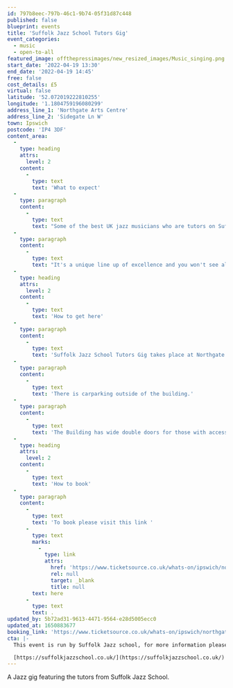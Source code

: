 ```yaml
---
id: 797b8eec-797b-46c1-9b74-05f31d87c448
published: false
blueprint: events
title: 'Suffolk Jazz School Tutors Gig'
event_categories:
  - music
  - open-to-all
featured_image: offthepressimages/new_resized_images/Music_singing.png
start_date: '2022-04-19 13:30'
end_date: '2022-04-19 14:45'
free: false
cost_details: £5
virtual: false
latitude: '52.072019222810255'
longitude: '1.1804759196080299'
address_line_1: 'Northgate Arts Centre'
address_line_2: 'Sidegate Ln W'
town: Ipswich
postcode: 'IP4 3DF'
content_area:
  -
    type: heading
    attrs:
      level: 2
    content:
      -
        type: text
        text: 'What to expect'
  -
    type: paragraph
    content:
      -
        type: text
        text: "Some of the best UK jazz musicians who are tutors on Suffolk Jazz School's Spring Jazz Course perform a public gig. \_"
  -
    type: paragraph
    content:
      -
        type: text
        text: "It's a unique line up of excellence and you won't see all these musicians play together anywhere else."
  -
    type: heading
    attrs:
      level: 2
    content:
      -
        type: text
        text: 'How to get here'
  -
    type: paragraph
    content:
      -
        type: text
        text: 'Suffolk Jazz School Tutors Gig takes place at Northgate Arts Centre.'
  -
    type: paragraph
    content:
      -
        type: text
        text: 'There is carparking outside of the building.'
  -
    type: paragraph
    content:
      -
        type: text
        text: 'The Building has wide double doors for those with accessibility needs'
  -
    type: heading
    attrs:
      level: 2
    content:
      -
        type: text
        text: 'How to book'
  -
    type: paragraph
    content:
      -
        type: text
        text: 'To book please visit this link '
      -
        type: text
        marks:
          -
            type: link
            attrs:
              href: 'https://www.ticketsource.co.uk/whats-on/ipswich/northgate-arts-centre/suffolk-jazz-school-tutors-gig/2022-04-19/13:45/t-kvalje'
              rel: null
              target: _blank
              title: null
        text: here
      -
        type: text
        text: .
updated_by: 5b72ad31-9613-4471-9564-e28d5005ecc0
updated_at: 1650883677
booking_link: 'https://www.ticketsource.co.uk/whats-on/ipswich/northgate-arts-centre/suffolk-jazz-school-tutors-gig/2022-04-19/13:45/t-kvalje'
cta: |-
  This event is run by Suffolk Jazz school, for more information please get in touch via:

  [https://suffolkjazzschool.co.uk/](https://suffolkjazzschool.co.uk/)
---
```

A Jazz gig featuring the tutors from Suffolk Jazz School.